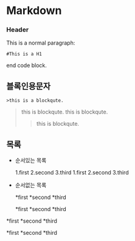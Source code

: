 # Markdown
### Header
This is a normal paragraph:

	#This is a H1
end code block.

## 블록인용문자

	>this is a blockqute.
>this is blockqute.
> this is blockqute.
>>this is blockqute.

## 목록
* 순서있는 목록

	1.first
	2.second
	3.third
1.first
2.second
3.third

* 순서없는 목록

	*first
		*second
			*third

	*first
	*second
	*third

*first
	*second
		*third

*first
*second
*third	



